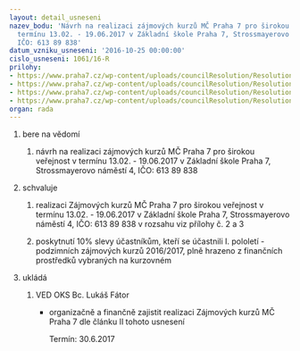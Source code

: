```yaml
---
layout: detail_usneseni
nazev_bodu: 'Návrh na realizaci zájmových kurzů MČ Praha 7 pro širokou veřejnost v
  termínu 13.02. - 19.06.2017 v Základní škole Praha 7, Strossmayerovo náměstí 4,
  IČO: 613 89 838'
datum_vzniku_usneseni: '2016-10-25 00:00:00'
cislo_usneseni: 1061/16-R
prilohy:
- https://www.praha7.cz/wp-content/uploads/councilResolution/Resolutions/28290/export/Duvodovazprava_zajmovekurzy_jaro2017_V~115489.doc
- https://www.praha7.cz/wp-content/uploads/councilResolution/Resolutions/28290/export/Prehledzajmovychkurzu~115490.xlsx
- https://www.praha7.cz/wp-content/uploads/councilResolution/Resolutions/28290/export/Prehled_nakladu_jaro2016_V~115491.xlsx
- https://www.praha7.cz/wp-content/uploads/councilResolution/Resolutions/28290/export/export~297509.pdf
organ: rada
---
```

<ol class="urzList_view" id="urzList">
<li id="" class="urzClass1"><span name="1">bere na vědomí</span> 
<ol class="urzOlClass">
<li id="" class="urzClass2" style="TEXT-ALIGN: left"><span><p>návrh na realizaci zájmových kurzů MČ Praha 7 pro širokou veřejnost v termínu 13.02. - 19.06.2017 v Základní škole Praha 7, Strossmayerovo náměstí 4, IČO: 613 89 838</p></span></li></ol></li>
<li id="" class="urzClass1"><span name="24">schvaluje</span> 
<ol class="urzOlClass">
<li id="" class="urzClass2" style="TEXT-ALIGN: left"><span><p>realizaci Zájmových kurzů MČ Praha 7 pro širokou veřejnost v termínu&nbsp;13.02. - 19.06.2017 v Základní škole Praha 7, Strossmayerovo náměstí 4, IČO: 613 89 838 v rozsahu viz přílohy č. 2 a 3</p></span></li>
<li id="" class="urzClass2" style="TEXT-ALIGN: left"><span><p>poskytnutí 10% slevy účastníkům, kteří se účastnili I. pololetí - podzimních zájmových kurzů 2016/2017, plně hrazeno z finančních prostředků vybraných na kurzovném</p></span></li></ol></li><li class="urzClass1" id="urzUkoly"><span name="1">ukládá</span><ol class="urzOlClass"><li class="urzClass2"><span><p>VED OKS Bc. Lukáš Fátor</p></span><ul class="urzUlClass"><li class="urzClass3"><span><p>organizačně a finančně zajistit realizaci Zájmových kurzů MČ Praha 7 dle článku II tohoto usnesení</p></span><span class="urzUkolTermin">  Termín:&nbsp;30.6.2017</span></li></ul></li></ol></li>
</ol>